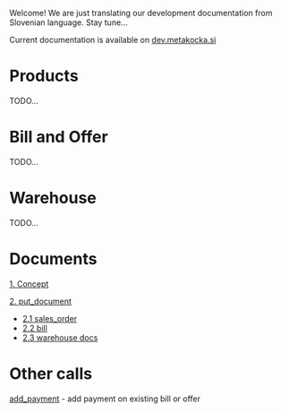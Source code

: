 Welcome!
We are just translating our development documentation from Slovenian language. Stay tune...

Current documentation is available on [dev.metakocka.si](http://dev.metakocka.si/eshop/index.html)

# Products
TODO...
# Bill and Offer
TODO...
# Warehouse
TODO...
# Documents
[1. Concept](documents_concept.md)

[2. put_document](documents_put_document.md)
* [2.1 sales_order](documents_put_document.md#21-sales_order)
* [2.2 bill](documents_put_document.md#22-bill)
* [2.3 warehouse docs](documents_put_document_whdocs.md)

# Other calls
[add_payment](add_payment.md)  - add payment on existing bill or offer